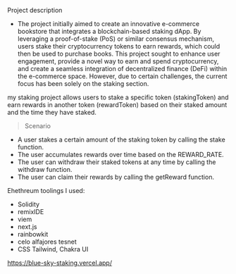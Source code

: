 Project description
- The project initially aimed to create an innovative e-commerce bookstore that integrates a blockchain-based staking dApp. By leveraging a proof-of-stake (PoS) or similar consensus mechanism, users    stake their cryptocurrency tokens to earn rewards, which could then be used to purchase books. This project sought to enhance user engagement, provide a novel way to earn and spend cryptocurrency, and  create a seamless integration of decentralized finance (DeFi) within the e-commerce space. However, due to certain challenges, the current focus has been solely on the staking section.

my staking project allows users to stake a specific token (stakingToken) and earn rewards in another token (rewardToken) based on their staked amount and the time they have staked. 
>Scenario
  - A user stakes a certain amount of the staking token by calling the stake function.
  - The user accumulates rewards over time based on the REWARD_RATE.
  - The user can withdraw their staked tokens at any time by calling the withdraw function.
  - The user can claim their rewards by calling the getReward function.

Ehethreum toolings I used:

 - Solidity
 - remixIDE
 - viem
 - next.js
 - rainbowkit
 - celo alfajores tesnet
 - CSS Tailwind, Chakra UI


https://blue-sky-staking.vercel.app/
